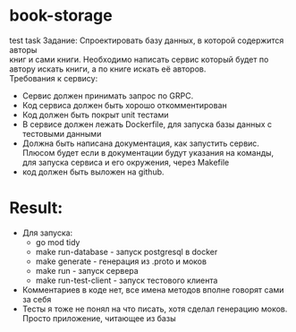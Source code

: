 # book-storage

test task Задание: Спроектировать базу данных, в которой содержится авторы  
книг и сами книги. Необходимо написать сервис который будет по  
автору искать книги, а по книге искать её авторов.  
Требования к сервису:

* Сервис должен принимать запрос по GRPC.
* Код сервиса должен быть хорошо откомментирован
* Код должен быть покрыт unit тестами
* В сервисе должен лежать Dockerfile, для запуска базы данных с  
  тестовыми данными
* Должна быть написана документация, как запустить сервис.  
  Плюсом будет если в документации будут указания на команды,  
  для запуска сервиса и его окружения, через Makefile
* код должен быть выложен на github.

# Result:

* Для запуска:
  * go mod tidy
  * make run-database - запуск postgresql в docker
  * make generate - генерация из .proto и моков
  * make run - запуск сервера
  * make run-test-client - запуск тестового клиента
* Комментариев в коде нет, все имена методов вполне говорят сами за себя
* Тесты я тоже не понял на что писать, хотя сделал генерацию моков. Просто приложение, читающее из базы
